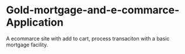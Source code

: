 # Gold-mortgage-and-e-commarce-Application
A ecommarce site with add to cart, process transaciton with a basic mortgage facility.
